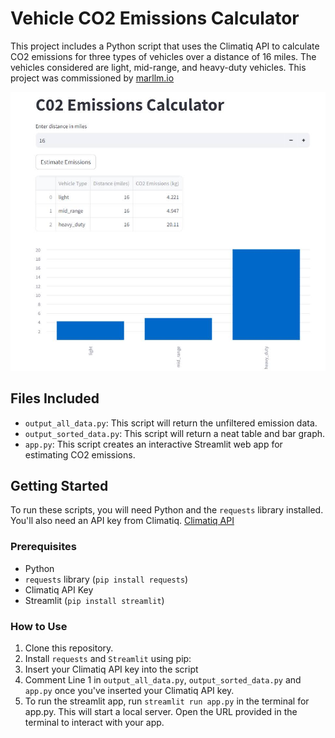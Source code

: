# Vehicle CO2 Emissions Calculator

This project includes a Python script that uses the Climatiq API to calculate CO2 emissions for three types of vehicles over a distance of 16 miles. The vehicles considered are light, mid-range, and heavy-duty vehicles. This project was commissioned by [marllm.io](https://www.marllm.io/)

<img src="image.jpg" alt="Streamlit run Emission Calculator" width="600"/>

## Files Included

- `output_all_data.py`: This script will return the unfiltered emission data.
- `output_sorted_data.py`: This script will return a neat table and bar graph.
- `app.py`: This script creates an interactive Streamlit web app for estimating CO2 emissions.

## Getting Started

To run these scripts, you will need Python and the `requests` library installed. You'll also need an API key from Climatiq. [Climatiq API](https://www.climatiq.io/)

### Prerequisites

- Python
- `requests` library (`pip install requests`)
- Climatiq API Key
- Streamlit (`pip install streamlit`)

### How to Use

1. Clone this repository.
2. Install `requests` and `Streamlit` using pip: 
3. Insert your Climatiq API key into the script
4. Comment Line 1 in `output_all_data.py`, `output_sorted_data.py` and `app.py` once you've inserted your Climatiq API key.
5. To run the streamlit app, run `streamlit run app.py` in the terminal for app.py. This will start a local server. Open the URL provided in the terminal to interact with your app.